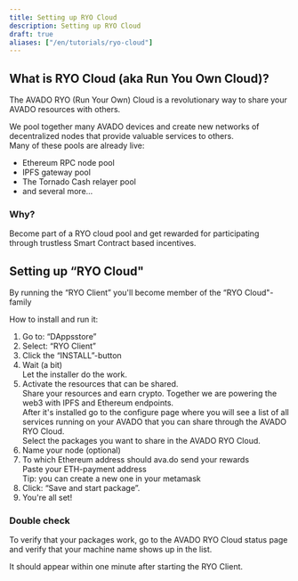 ```yaml
---
title: Setting up RYO Cloud
description: Setting up RYO Cloud
draft: true
aliases: ["/en/tutorials/ryo-cloud"]
---
```


## What is RYO Cloud (aka Run You Own Cloud)?

The AVADO RYO (Run Your Own) Cloud is a revolutionary way to share your AVADO resources with others.  
  
We pool together many AVADO devices and create new networks of decentralized nodes that provide valuable services to others.  
Many of these pools are already live:

*   Ethereum RPC node pool
*   IPFS gateway pool
*   The Tornado Cash relayer pool
*   and several more...

### Why?

Become part of a RYO cloud pool and get rewarded for participating through trustless Smart Contract based incentives.

## Setting up “RYO Cloud"

By running the “RYO Client” you'll become member of the “RYO Cloud"-family

How to install and run it:

1.  Go to: “DAppsstore”
2.  Select: “RYO Client”
3.  Click the “INSTALL”-button
4.  Wait (a bit)  
    Let the installer do the work.
5.  Activate the resources that can be shared.  
    Share your resources and earn crypto. Together we are powering the web3 with IPFS and Ethereum endpoints.  
    After it's installed go to the configure page where you will see a list of all services running on your AVADO that you can share through the AVADO RYO Cloud.  
    Select the packages you want to share in the AVADO RYO Cloud.
6.  Name your node (optional)
7.  To which Ethereum address should ava.do send your rewards  
    Paste your ETH-payment address  
    Tip: you can create a new one in your metamask
8.  Click: “Save and start package”.
9.  You're all set!

### Double check

To verify that your packages work, go to the AVADO RYO Cloud status page and verify that your machine name shows up in the list.

It should appear within one minute after starting the RYO Client.